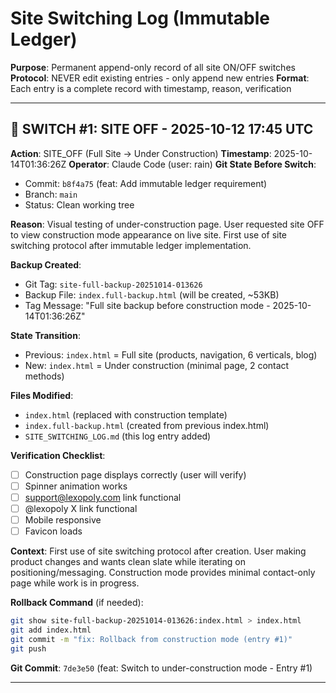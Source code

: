 # Site Switching Log (Immutable Ledger)

**Purpose**: Permanent append-only record of all site ON/OFF switches
**Protocol**: NEVER edit existing entries - only append new entries
**Format**: Each entry is a complete record with timestamp, reason, verification

---

## 🔴 SWITCH #1: SITE OFF - 2025-10-12 17:45 UTC

**Action**: SITE_OFF (Full Site → Under Construction)
**Timestamp**: 2025-10-14T01:36:26Z
**Operator**: Claude Code (user: rain)
**Git State Before Switch**:
- Commit: `b8f4a75` (feat: Add immutable ledger requirement)
- Branch: `main`
- Status: Clean working tree

**Reason**: Visual testing of under-construction page. User requested site OFF to view construction mode appearance on live site. First use of site switching protocol after immutable ledger implementation.

**Backup Created**:
- Git Tag: `site-full-backup-20251014-013626`
- Backup File: `index.full-backup.html` (will be created, ~53KB)
- Tag Message: "Full site backup before construction mode - 2025-10-14T01:36:26Z"

**State Transition**:
- Previous: `index.html` = Full site (products, navigation, 6 verticals, blog)
- New: `index.html` = Under construction (minimal page, 2 contact methods)

**Files Modified**:
- `index.html` (replaced with construction template)
- `index.full-backup.html` (created from previous index.html)
- `SITE_SWITCHING_LOG.md` (this log entry added)

**Verification Checklist**:
- [ ] Construction page displays correctly (user will verify)
- [ ] Spinner animation works
- [ ] support@lexopoly.com link functional
- [ ] @lexopoly X link functional
- [ ] Mobile responsive
- [ ] Favicon loads

**Context**:
First use of site switching protocol after creation. User making product changes and wants clean slate while iterating on positioning/messaging. Construction mode provides minimal contact-only page while work is in progress.

**Rollback Command** (if needed):
```bash
git show site-full-backup-20251014-013626:index.html > index.html
git add index.html
git commit -m "fix: Rollback from construction mode (entry #1)"
git push
```

**Git Commit**: `7de3e50` (feat: Switch to under-construction mode - Entry #1)

---

<!-- APPEND NEW ENTRIES BELOW - DO NOT EDIT ABOVE -->
